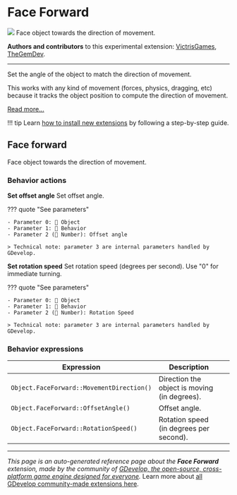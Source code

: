 # Face Forward

<img src="https://resources.gdevelop-app.com/assets/Icons/cart-arrow-right.svg" class="extension-icon"></img>
Face object towards the direction of movement.

**Authors and contributors** to this experimental extension: [VictrisGames](https://gd.games/VictrisGames), [TheGemDev](https://gd.games/TheGemDev).

---

Set the angle of the object to match the direction of movement.

This works with any kind of movement (forces, physics, dragging, etc) because it tracks the object position to compute the direction of movement.

[Read more...](https://victrisgames.itch.io/extension-faceforward)

!!! tip
    Learn [how to install new extensions](/gdevelop5/extensions/search) by following a step-by-step guide.



## Face forward 

Face object towards the direction of movement. 

### Behavior actions

**Set offset angle**
Set offset angle.

??? quote "See parameters"

    - Parameter 0: 👾 Object
    - Parameter 1: 🧩 Behavior
    - Parameter 2 (🔢 Number): Offset angle

    > Technical note: parameter 3 are internal parameters handled by GDevelop.

**Set rotation speed**
Set rotation speed (degrees per second).  Use "0" for immediate turning.

??? quote "See parameters"

    - Parameter 0: 👾 Object
    - Parameter 1: 🧩 Behavior
    - Parameter 2 (🔢 Number): Rotation Speed

    > Technical note: parameter 3 are internal parameters handled by GDevelop.

### Behavior expressions

| Expression | Description |  |
|-----|-----|-----|
| `Object.FaceForward::MovementDirection()` | Direction the object is moving (in degrees). ||
| `Object.FaceForward::OffsetAngle()` | Offset angle. ||
| `Object.FaceForward::RotationSpeed()` | Rotation speed (in degrees per second). ||


---

*This page is an auto-generated reference page about the **Face Forward** extension, made by the community of [GDevelop, the open-source, cross-platform game engine designed for everyone](https://gdevelop.io/).* Learn more about [all GDevelop community-made extensions here](/gdevelop5/extensions).
